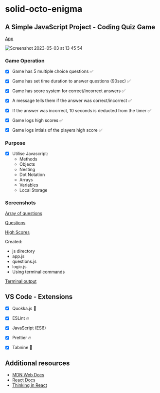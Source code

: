 # solid-octo-enigma

## A Simple JavaScript Project - Coding Quiz Game

 [App](https://codesleeps.github.io/solid-octo-enigma/)
 
![Screenshot 2023-05-03 at 13 45 54](https://user-images.githubusercontent.com/125808990/235920289-58ce64bd-c9e4-48c7-8070-d8853a6c9bc5.png)

### Game Operation

- [x] Game has 5 multiple choice questions ✅

- [x] Game has set time duration to answer questions (90sec) ✅

- [x] Game has score system for correct/incorrect answers ✅
 
- [x] A message tells them if the answer was correct/incorrect ✅

- [x] If the answer was incorrect, 10 seconds is deducted from the timer ✅

- [x] Game logs high scores ✅

- [x] Game logs intials of the players high score ✅


### Purpose
- [x] Utilise Javascript:
  - Methods
  - Objects
  - Nesting
  - Dot Notation
  - Arrays
  - Variables
  - Local Storage


### Screenshots

[Array of questions](https://user-images.githubusercontent.com/125808990/227728065-4d8d8297-6f1d-4c32-b8ae-86d21444ec5a.png)

[Questions](https://user-images.githubusercontent.com/125808990/235920481-69573cb6-bed7-4517-b219-08379de08097.png)

[High Scores](https://user-images.githubusercontent.com/125808990/235920593-c52520af-648d-4a58-a6be-cbbe4d1aeb1e.png)

Created: 

  - js directory
  - app.js  
  - questions.js  
  - logic.js  
  - Using terminal commands

[Terminal output](https://user-images.githubusercontent.com/125808990/227730383-42a4dc0e-3c91-4bc0-9675-a62f339c3d7a.png)








## VS Code - Extensions

- [x] Quokka.js 🤖
- [x] ESLint 🔥
- [x] JavaScript (ES6) 
- [x] Prettier 🔥
- [x] Tabnine 🤖


## Additional resources

- [MDN Web Docs](https://developer.mozilla.org/en-US/)
- [React Docs](https://reactjs.org/docs/getting-started.html)
- [Thinking in React](https://reactjs.org/docs/thinking-in-react.html)


